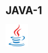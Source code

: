 # JAVA-1

<div align="left">
	<img src="https://github.com/devicons/devicon/blob/master/icons/java/java-original.svg" title="java" alt="java" width="60" height="60"/>&nbsp;
</div>

